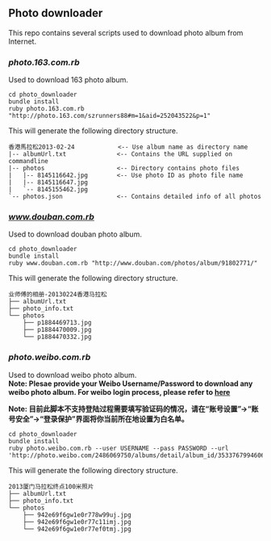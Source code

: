 ## Photo downloader ##

This repo contains several scripts used to download photo album from Internet.    
    
### _photo.163.com.rb_ ###

Used to download 163 photo album.

    cd photo_downloader
    bundle install
    ruby photo.163.com.rb "http://photo.163.com/szrunners88#m=1&aid=252043522&p=1"   

This will generate the following directory structure.
   
    香港馬拉松2013-02-24            <-- Use album name as directory name
    |-- albumUrl.txt              <-- Contains the URL supplied on commandline  
    |-- photos                    <-- Directory contains photo files
    |   |-- 8145116642.jpg        <-- Use photo ID as photo file name
    |   |-- 8145116647.jpg
    |   `-- 8145155462.jpg
    `-- photos.json               <-- Contains detailed info of all photos
    
### _www.douban.com.rb_ ###

Used to download douban photo album.

    cd photo_downloader
    bundle install
    ruby www.douban.com.rb "http://www.douban.com/photos/album/91802771/"
    
This will generate the following directory structure.  

    业师傅的相册-20130224香港马拉松    
    ├── albumUrl.txt
    ├── photo_info.txt
    └── photos
        ├── p1884469713.jpg
        ├── p1884470009.jpg
        └── p1884470332.jpg
        
### _photo.weibo.com.rb_ ###

Used to download weibo photo album.   
__Note: Plesae provide your Weibo Username/Password to download any weibo photo album. For weibo login process, please refer to [here](http://blog.csdn.net/flytomysky/article/details/8155714)__

__Note: 目前此脚本不支持登陆过程需要填写验证码的情况，请在“账号设置”->“账号安全”->“登录保护”界面将你当前所在地设置为白名单。__

    cd photo_downloader
    bundle install
    ruby photo.weibo.com.rb --user USERNAME --pass PASSWORD --url 'http://photo.weibo.com/2486069750/albums/detail/album_id/3533767994606312#!/mode/1/page/1'    
    
This will generate the following directory structure.  

    2013厦门马拉松终点100米照片
    ├── albumUrl.txt
    ├── photo_info.txt
    └── photos
        ├── 942e69f6gw1e0r778w99uj.jpg
        ├── 942e69f6gw1e0r77c11imj.jpg
        └── 942e69f6gw1e0r77ef0tmj.jpg